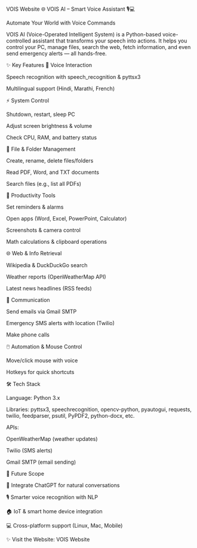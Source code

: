 VOIS Website 🌐 VOIS AI – Smart Voice Assistant 🎙️💻

Automate Your World with Voice Commands

VOIS AI (Voice-Operated Intelligent System) is a Python-based voice-controlled assistant that transforms your speech into actions. It helps you control your PC, manage files, search the web, fetch information, and even send emergency alerts — all hands-free.

✨ Key Features 🎤 Voice Interaction

Speech recognition with speech_recognition & pyttsx3

Multilingual support (Hindi, Marathi, French)

⚡ System Control

Shutdown, restart, sleep PC

Adjust screen brightness & volume

Check CPU, RAM, and battery status

📂 File & Folder Management

Create, rename, delete files/folders

Read PDF, Word, and TXT documents

Search files (e.g., list all PDFs)

📅 Productivity Tools

Set reminders & alarms

Open apps (Word, Excel, PowerPoint, Calculator)

Screenshots & camera control

Math calculations & clipboard operations

🌐 Web & Info Retrieval

Wikipedia & DuckDuckGo search

Weather reports (OpenWeatherMap API)

Latest news headlines (RSS feeds)

📡 Communication

Send emails via Gmail SMTP

Emergency SMS alerts with location (Twilio)

Make phone calls

🖱️ Automation & Mouse Control

Move/click mouse with voice

Hotkeys for quick shortcuts

🛠 Tech Stack

Language: Python 3.x

Libraries: pyttsx3, speechrecognition, opencv-python, pyautogui, requests, twilio, feedparser, psutil, PyPDF2, python-docx, etc.

APIs:

OpenWeatherMap (weather updates)

Twilio (SMS alerts)

Gmail SMTP (email sending)

🚀 Future Scope

🤖 Integrate ChatGPT for natural conversations

🎙️ Smarter voice recognition with NLP

🏠 IoT & smart home device integration

💻 Cross-platform support (Linux, Mac, Mobile)

✨ Visit the Website: VOIS Website

